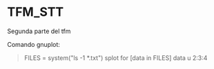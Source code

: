 # TFM_STT
Segunda parte del tfm

Comando gnuplot:
> FILES = system("ls -1 *.txt")
> splot for [data in FILES] data u 2:3:4

